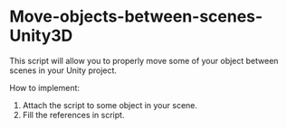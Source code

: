 # Move-objects-between-scenes-Unity3D
This script will allow you to properly move some of your object between scenes in your Unity project.

How to implement:
1. Attach the script to some object in your scene.
2. Fill the references in script.

